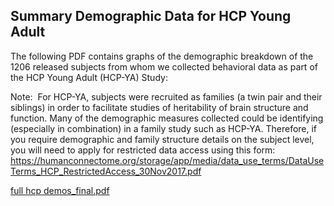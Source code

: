 ## Summary Demographic Data for HCP Young Adult

The following PDF contains graphs of the demographic breakdown of the 1206 released subjects from whom we collected behavioral data as part of the HCP Young Adult (HCP-YA) Study:

Note:  For HCP-YA, subjects were recruited as families (a twin pair and their siblings) in order to facilitate studies of heritability of brain structure and function. Many of the demographic measures collected could be identifying (especially in combination) in a family study such as HCP-YA. Therefore, if you require demographic and family structure details on the subject level, you will need to apply for restricted data access using this form: <https://humanconnectome.org/storage/app/media/data_use_terms/DataUseTerms_HCP_RestrictedAccess_30Nov2017.pdf>


[full hcp demos_final.pdf](./assets/full%20hcp%20demos_final.pdf)
